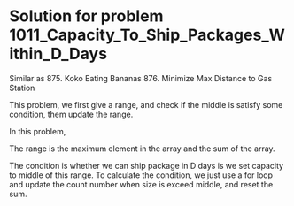 # Solution for problem 1011_Capacity_To_Ship_Packages_Within_D_Days

Similar as
875. Koko Eating Bananas
876. Minimize Max Distance to Gas Station



This problem, we first give a range, and check if the middle is satisfy some condition, them update the range. 

In this problem, 

The range is the maximum element in the array and the sum of the array. 

The condition is whether we can ship package in D days is we set capacity to middle of this range. To calculate the condition, we just use a for loop and update the count number when size is exceed middle, and reset the sum.